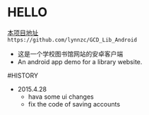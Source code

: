 # HELLO
[本项目地址](https://github.com/lynnzc/GCD_Lib_Android "悬停显示")  
`https://github.com/lynnzc/GCD_Lib_Android `  
- 这是一个学校图书馆网站的安卓客户端     
- An android app demo for a library website.    

#HISTORY
   - 2015.4.28  
      - hava some ui changes  
      - fix the code of saving accounts  
